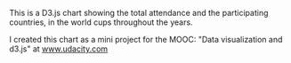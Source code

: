 This is a D3.js chart showing the total attendance and the participating countries, in the world cups throughout the years.

I created this chart as a mini project for the MOOC: "Data visualization and d3.js" at  www.udacity.com
